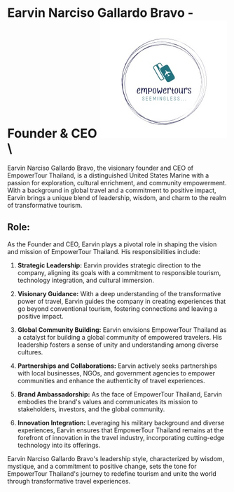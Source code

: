 # Earvin Narciso Gallardo Bravo - Founder & CEO ![image](Screenshot_9-3-2024_17401_looka.com.jpeg) \

Earvin Narciso Gallardo Bravo, the visionary founder and CEO of EmpowerTour Thailand, is a distinguished United States Marine with a passion for exploration, cultural enrichment, and community empowerment. With a background in global travel and a commitment to positive impact, Earvin brings a unique blend of leadership, wisdom, and charm to the realm of transformative tourism.

## Role:

As the Founder and CEO, Earvin plays a pivotal role in shaping the vision and mission of EmpowerTour Thailand. His responsibilities include:

1. **Strategic Leadership:** Earvin provides strategic direction to the company, aligning its goals with a commitment to responsible tourism, technology integration, and cultural immersion.

2. **Visionary Guidance:** With a deep understanding of the transformative power of travel, Earvin guides the company in creating experiences that go beyond conventional tourism, fostering connections and leaving a positive impact.

3. **Global Community Building:** Earvin envisions EmpowerTour Thailand as a catalyst for building a global community of empowered travelers. His leadership fosters a sense of unity and understanding among diverse cultures.

4. **Partnerships and Collaborations:** Earvin actively seeks partnerships with local businesses, NGOs, and government agencies to empower communities and enhance the authenticity of travel experiences.

5. **Brand Ambassadorship:** As the face of EmpowerTour Thailand, Earvin embodies the brand's values and communicates its mission to stakeholders, investors, and the global community.

6. **Innovation Integration:** Leveraging his military background and diverse experiences, Earvin ensures that EmpowerTour Thailand remains at the forefront of innovation in the travel industry, incorporating cutting-edge technology into its offerings.

Earvin Narciso Gallardo Bravo's leadership style, characterized by wisdom, mystique, and a commitment to positive change, sets the tone for EmpowerTour Thailand's journey to redefine tourism and unite the world through transformative travel experiences.
